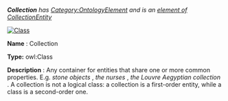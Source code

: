 ___Collection__ 
 has
 [Category:OntologyElement](../../Category/OntologyElement "Category:OntologyElement") 
 and is an
 [element of](../../Property/ElementOf "Property:ElementOf") 
[CollectionEntity](../../Submissions/CollectionEntity "Submissions:CollectionEntity")_




  





[![Class](../../images/thumb/2/27/Class.gif/45px-Class.gif)](../../Image/Class.gif "Class")


__Name__ 
 : Collection
 



__Type:__ 
 owl:Class
 



__Description__ 
 : Any container for entities that share one or more common properties. E.g.
 _stone objects_ 
 ,
 _the nurses_ 
 ,
 _the Louvre Aegyptian collection_ 
 . A collection is not a logical class: a collection is a first-order entity, while a class is a second-order one.